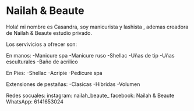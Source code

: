 # Nailah & Beaute

Hola! mi nombre es Casandra, soy manicurista y lashista , ademas creadora de Nailah & Beaute estudio privado.
  


Los servivicios a ofrecer son: 

En manos:
-Manicure spa
-Manicure ruso
-Shellac
-Uñas de tip
-Uñas esculturales 
-Baño de acrilico


En Pies:
-Shellac
-Acripie 
-Pedicure spa

Extensiones de pestañas:
-Clasicas
-Hibridas
-Volumen 


Redes socuales:
instagram: nailah_beaute_
facebook: Nailah & Beaute
WhatsApp: 6141653024

